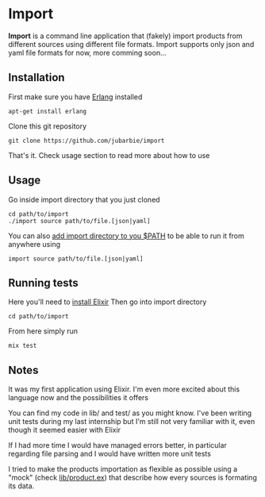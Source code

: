 # Import

**Import** is a command line application that (fakely) import products from different sources using different file formats.
Import supports only json and yaml file formats for now, more comming soon...

## Installation

First make sure you have [Erlang](https://github.com/erlang/otp) installed
```
apt-get install erlang
```
Clone this git repository
```
git clone https://github.com/jubarbie/import
```
That's it. Check usage section to read more about how to use

## Usage
Go inside import directory that you just cloned
```
cd path/to/import
./import source path/to/file.[json|yaml]
```
You can also [add import directory to you $PATH](https://unix.stackexchange.com/questions/26047/how-to-correctly-add-a-path-to-path) to be able to run it from anywhere using
```
import source path/to/file.[json|yaml]
```

## Running tests
Here you'll need to [install Elixir](https://elixir-lang.org/install.html)
Then go into import directory
```
cd path/to/import
```
From here simply run
```
mix test
```

## Notes
It was my first application using Elixir. I'm even more excited about this language now and the possibilities it offers

You can find my code in lib/ and test/ as you might know.
I've been writing unit tests during my last internship but I'm still not very familiar with it, even though it seemed easier with Elixir

If I had more time I would have managed errors better, in particular regarding file parsing and I would have written more unit tests

I tried to make the products importation as flexible as possible using a "mock" (check [lib/product.ex](https://github.com/jubarbie/import/blob/master/lib/product.ex)) that describe how every sources is formating its data.
